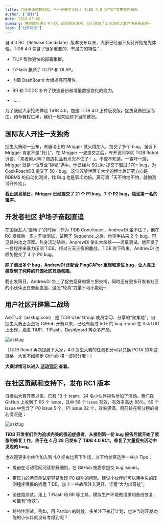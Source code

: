 ```yaml
---
title: 打造未来的数据库，不一定要写代码？ TiDB 4.0 捉“虫”竞赛等你来战
author: ['舒科']
date: 2020-05-08
summary: 赛程即将进入下半场，战况愈发激烈，我们总结了上半场的大事件快来看看吧~
tags: ['社区动态']
---
```


自 4.0  RC（Release Candidate）版本发布以来，大家已经迫不及待开始抢先体验。TiDB 4.0 包含了很多重要的、有潜力的特性：

* TiUP 帮你更快的部署集群。

* TiFlash 兼顾了 OLTP 和 OLAP。

* 内置 DashBoard 大幅提高可用性。

* BR 和 TiCDC 补齐了快速备份和增量数据变化的能力。

* ……

为了鼓励大家抢先体验 TiDB 4.0，加速 TiDB 4.0 正式版发版，捉虫竞赛应运而生。如今赛程过半，我们一起来回顾下当前赛况。

## 国际友人开挂一支独秀

捉虫大赛刚一公布，来自瑞士的 Mrigger 就火线加入，提交了多个 bug。强调下 Mrigger 肯定不是“托儿”。在 Mrigger 一波提交之后，有开发同学向 TiDB Robot 诉苦，「来者何人啊？周边礼品有点兜不住了！」。不查不知道，一查吓一跳，Mrigger 就是一位专业“碰瓷”选手。他已经为 SQLite 提交了超过 170+ bug，为 CockRoachDB 提交了 50+ bug。这位苏黎世理工大学的博士后研究方向是 RDBMS 的自动化测试，找 Bug 也是事半功倍。真可谓「天不怕地不怕，就怕测试开外挂」。

**截止到发稿日，Mrigger 已经提交了 21 个 P1 bug，7 个 P2 bug，稳坐第一名的宝座。**

## 开发者社区 护场子奋起直追

在国际友人“砸场子”的时候，作为 TiDB Contributor，AndrewDi 坐不住了，他在 RC 发版后一周才开始测试，试用了 Sequence 之后，他信手拈来 2 个 bug，可见其内功之深厚。热身活动结束，AndrewDi 使出大杀器——场景测试。他开发了一套程序来暴力压测 TiDB，经过三天三夜的鏖战，TiDB 败下阵来，AndrewDi 也顺势提交了 3 个 P0 bug。

**除了测出多个 bug，AndrewDi 还配合 PingCAPer 重现和定位 bug，让人真正感受到了纯粹的开源社区互动氛围。**

截止发稿日，AndrewDi 坐上了捉虫竞赛的第三把交椅，同时还有更多开发者社区的小伙伴正在奋起直追，这股“较真”力量不可小觑哦～

## 用户社区开辟第二战场

AskTUG（asktug.com） 是 TiDB User Group 成员学习、分享的“聚集地”。自捉虫大赛正面战场 GitHub 开赛以来，已经有超过 50+ 的 bug report 在 AskTUG 上出现，涵盖 TiUP、TiFlash、Dashboard 等众多产品。

![asktug](https://download.pingcap.com/images/blog/tidb-usability-challenge-program-situation/1-asktug.png)

（TiDB Robot 再次提醒下大家，4.0 捉虫大赛的任务积分可以兑换 PCTA 的考试资格，大家不如移步 GitHub 捞一波积分哦！）

**大赛详情可以进入 [活动官网](https://pingcap.com/community-cn/tidb-bug-hunting/) 查看。**

## 在社区贡献和支持下，发布 RC1 版本

自捉虫大赛开赛以来，已有 13 个 team，24 名小伙伴报名参加了活动。我们在 GitHub 上收到了 66 个 issue，其中 58 个 issue 有效，有效率高达 88%。59 个 issue 中包含了 P0 issue 5 个，P1 issue 32 个，效率满满。目前排在积分榜的排名情况是：

![asktug](https://download.pingcap.com/images/blog/tidb-usability-challenge-program-situation/2-积分榜.png)

**TiDB 开发者们作为追求完美的强迫症患者，从接到第一份 bug 报告后就开始了紧张的修复工作，终于在 4 月 28 日发布了 TiDB 4.0 RC1，修复了大量捉虫活动中发现的 bug。**

也欢迎更多小伙伴加入到 4.0 捉虫比赛下半场，以下给参赛选手一些小 Tips：

* 提前在活动官网阅读参赛细则，在 GitHub 按要求提交 bug issues。

* 带压力的场景测试更容易发现 P0 级别的问题。建议小伙伴们可以用手头的压测程序狠狠的折磨 TiDB，加上一些故障注入更好，毕竟“大力出奇迹”。

* 全链路测试。用上 TiFlash 和 BR 等工具，模拟生产环境做请求和备份恢复，可能有“奇效”。

* 跨特性测试。例如，用 Partion 的时候，多关注下执行计划，也许当时开发功能的小伙伴就没有考虑到呢？